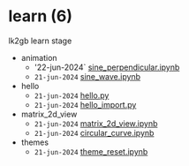 # learn (6)
lk2gb learn stage

+ animation
  - '22-jun-2024` [sine_perpendicular.ipynb](sine_perpendicular.ipynb)
  - `21-jun-2024` [sine_wave.ipynb](sine_wave.ipynb)
+ hello
  - `21-jun-2024` [hello.py](hello.py)
  - `21-jun-2024` [hello_import.py](hello_import.py)
+ matrix_2d_view
  - `21-jun-2024` [matrix_2d_view.ipynb](matrix_2d_view.ipynb)
  - `21-jun-2024` [circular_curve.ipynb](circular_curve.ipynb)
+ themes
  - `21-jun-2024` [theme_reset.ipynb](theme_reset.ipynb)

